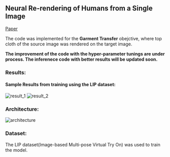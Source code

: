 ## Neural Re-rendering of Humans from a Single Image

[Paper](http://gvv.mpi-inf.mpg.de/projects/NHRR/data/1415.pdf)

The code was implemented for the **Garment Transfer** obejctive, where top cloth of the source image was rendered on the target image.

**The improvement of the code with the hyper-parameter tunings are under process.
The inferenece code with better results will be updated soon.**

### Results:
#### Sample Results from training using the LIP dataset:
![result_1](https://i.imgur.com/O37lmQ2.png)
![result_2](https://i.imgur.com/iIn0KK1.png)

### Architecture:
![architecture](https://i.imgur.com/uv31u7L.png)


### Dataset:
The LIP dataset(Image-based Multi-pose Virtual Try On) was used to train the model.

